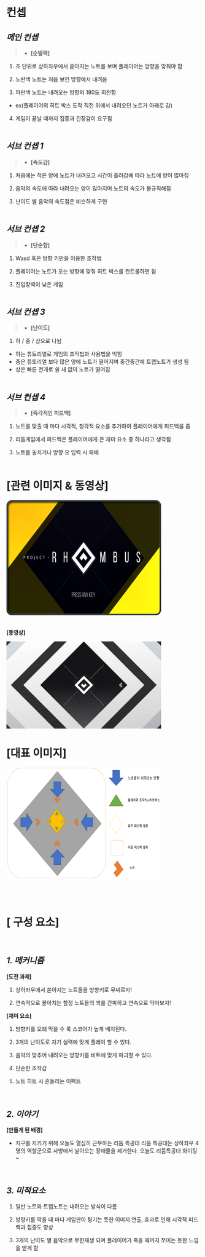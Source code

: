 # 컨셉
## **_메인 컨셉_**
>- **[순발력]**
1. 초 단위로 상하좌우에서 쏟아지는 노트를 보며 플레이어는 방향을 맞춰야 함

2. 노란색 노트는 처음 보인 방향에서 내려옴

3. 파란색 노트는 내려오는 방향의 180도 회전함
- ex(플레이어의 히트 박스 도착 직전 위에서 내려오던 노트가 아래로 감)

4. 게임이 끝날 때까지 집중과 긴장감이 요구됨
<br><br>

## _서브 컨셉 1_
>- **[속도감]**
1. 처음에는 적은 양에 노트가 내려오고 시간이 흘러감에 따라 노트에 양이 많아짐

2. 음악의 속도에 따라 내려오는 양이 많아지며 노트의 속도가 불규칙해짐

3. 난이도 별 음악의 속도점은 비슷하게 구현
<br><br>

## _서브 컨셉 2_
>- **[단순함]**
1. Wasd 혹은 방향 키만을 이용한 조작법

2. 플레이어는 노트가 오는 방향에 맞춰 히트 박스를 컨트롤하면 됨

3. 진입장벽이 낮은 게임
<br><br>


## _서브 컨셉 3_
>- **[난이도]**
1. 하 / 중 / 상으로 나뉨
- 하는 튜토리얼로 게임의 조작법과 사용법을 익힘
- 중은 튜토리얼 보다 많은 양에 노트가 떨어지며 중간중간에 트랩노트가 생성 됨
- 상은 빠른 전개로 쉴 새 없이 노트가 떨어짐
<br><br>

## _서브 컨셉 4_
>- **[즉각적인 피드백]**
1. 노트를 맞출 때 마다 시각적, 청각적 요소를 추가하여 플레이어에게 피드백을 줌

2. 리듬게임에서 피드백은 플레이어에게 큰 재미 요소 중 하나라고 생각됨

3. 노트를 놓치거나 방향 오 입력 시 패배
<br><br>

# **[관련 이미지 & 동영상]**


<img src="./img/관련이미지.png" width="80%">
<br><br>


**[동영상]**

[<img src="./img/관련동영상1.png" width="80%">](https://www.youtube.com/watch?v=ZN6h_6Paz9c)

# **[대표 이미지]**

<img src="./img/관련이미지1.png" width="80%">

<br><br>

# [<ProJect rhombus> 구성 요소]

<br>

## _1. 메커니즘_

**[도전 과제]**
1. 상하좌우에서 쏟아지는 노트들을 방향키로 무찌르자!

2. 연속적으로 몰아치는 함정 노트들의 꾀를 간파하고 연속으로 막아보자!


**[재미 요소]**
1. 방향키를 오래 막을 수 록 스코어가 높게 배치된다.

2. 3개의 난이도로 자기 실력에 맞게 플레이 할 수 있다.

3. 음악의 맞추어 내려오는 방향키를 비트에 맞게 파괴할 수 있다. 

4. 단순한 조작감

5. 노트 히트 시 흔들리는 이펙트

<br>

## _2. 이야기_

**[만들게 된 배경]**

- 지구를 지키기 위해 오늘도 열심히 근무하는 리듬 특공대
리듬 특공대는 상하좌우 4명의 역할군으로 사방에서 날아오는 장애물을 제거한다.
오늘도 리듬특공대 화이팅~


<br>

## _3. 미적요소_

1. 일반 노트와 트랩노트는 내려오는 방식이 다름

2. 방향키를 막을 때 마다 게임판이 튕기는 듯한 이미지 연출, 효과로 인해 시각적 피드백과 집중도 향상

3. 3개의 난이도 별 음악으로 무한재생 되며 플레이어가 죽을 때까지 쪼이는 듯한 느낌을 받게 함

	
<br>




